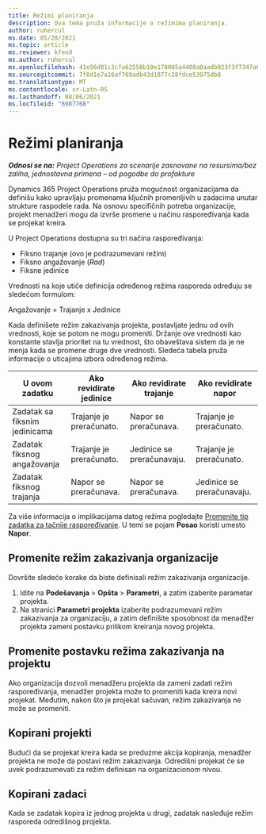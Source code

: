 ```yaml
---
title: Režimi planiranja
description: Ova tema pruža informacije o režimima planiranja.
author: ruhercul
ms.date: 05/28/2021
ms.topic: article
ms.reviewer: kfend
ms.author: ruhercul
ms.openlocfilehash: 41e56d01c3cfa62558b10e178085a4408a0aadb023f3f7347a61d121f542bb08
ms.sourcegitcommit: 7f8d1e7a16af769adb43d1877c28fdce53975db8
ms.translationtype: MT
ms.contentlocale: sr-Latn-RS
ms.lasthandoff: 08/06/2021
ms.locfileid: "6987768"
---
```

# <a name="scheduling-modes"></a>Režimi planiranja

_**Odnosi se na:** Project Operations za scenarije zasnovane na resursima/bez zaliha, jednostavna primena – od pogodbe do profakture_


Dynamics 365 Project Operations pruža mogućnost organizacijama da definišu kako upravljaju promenama ključnih promenljivih u zadacima unutar strukture raspodele rada. Na osnovu specifičnih potreba organizacije, projekt menadžeri mogu da izvrše promene u načinu raspoređivanja kada se projekat kreira.

U Project Operations dostupna su tri načina raspoređivanja:

  - Fiksno trajanje (ovo je podrazumevani režim)
  - Fiksno angažovanje (*Rad*)
  - Fiksne jedinice

Vrednosti na koje utiče definicija određenog režima rasporeda određuju se sledećom formulom:

  Angažovanje = Trajanje x Jedinice

Kada definišete režim zakazivanja projekta, postavljate jednu od ovih vrednosti, koje se potom ne mogu promeniti. Držanje ove vrednosti kao konstante stavlja prioritet na tu vrednost, što obaveštava sistem da je ne menja kada se promene druge dve vrednosti. Sledeća tabela pruža informacije o uticajima izbora određenog režima.

| **U ovom zadatku**             | **Ako revidirate jedinice**   | **Ako revidirate trajanje** | **Ako revidirate napor**  |
|----------------------|---------------------------|----------------------------|---------------------------|
| Zadatak sa fiksnim jedinicama     | Trajanje je preračunato. | Napor se preračunava.    | Trajanje je preračunato. |
| Zadatak fiksnog angažovanja    | Trajanje je preračunato. | Jedinice se preračunavaju.    | Trajanje je preračunato. |
| Zadatak fiksnog trajanja  | Napor se preračunava.   | Napor se preračunava.    | Jedinice se preračunavaju.   |

Za više informacija o implikacijama datog režima pogledajte [Promenite tip zadatka za tačnije raspoređivanje](https://support.microsoft.com/en-us/office/change-the-task-type-for-more-accurate-scheduling-b0b969ad-45bc-4e9e-8967-435587548a72). U temi se pojam **Posao** koristi umesto **Napor**.

## <a name="change-the-organizations-scheduling-mode"></a>Promenite režim zakazivanja organizacije

Dovršite sledeće korake da biste definisali režim zakazivanja organizacije.

1. Idite na **Podešavanja** \> **Opšta** \> **Parametri**, a zatim izaberite parametar projekta. 
2. Na stranici **Parametri projekta** izaberite podrazumevani režim zakazivanja za organizaciju, a zatim definišite sposobnost da menadžer projekta zameni postavku prilikom kreiranja novog projekta.

## <a name="change-the-scheduling-mode-setting-on-a-project"></a>Promenite postavku režima zakazivanja na projektu

Ako organizacija dozvoli menadžeru projekta da zameni zadati režim raspoređivanja, menadžer projekta može to promeniti kada kreira novi projekat. Međutim, nakon što je projekat sačuvan, režim zakazivanja ne može se promeniti.

## <a name="copied-projects"></a>Kopirani projekti

Budući da se projekat kreira kada se preduzme akcija kopiranja, menadžer projekta ne može da postavi režim zakazivanja. Odredišni projekat će se uvek podrazumevati za režim definisan na organizacionom nivou.

## <a name="copied-tasks"></a>Kopirani zadaci

Kada se zadatak kopira iz jednog projekta u drugi, zadatak nasleđuje režim rasporeda odredišnog projekta.
